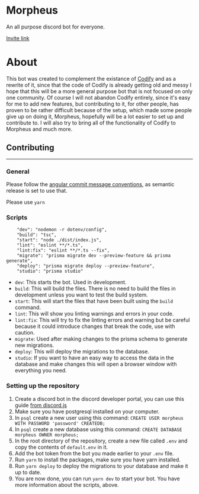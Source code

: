 # Morpheus

An all purpose discord bot for everyone.

[Invite link](https://discord.com/api/oauth2/authorize?client_id=927533069211172885&permissions=8&scope=bot%20applications.commands)

# About

This bot was created to complement the existance of [Codify](https://github.com/CCodeCommunity/Codify) and as a rewrite of it, since that the code of Codify is already getting old and messy I hope that this will be a more general purpose bot that is not focused on only one community. Of course I will not abandon Codify entirely, since it's easy for me to add new features, but contributing to it, for other people, has proven to be rather difficult because of the setup, which made some people give up on doing it, Morpheus, hopefully will be a lot easier to set up and contribute to. I will also try to bring all of the functionality of Codify to Morpheus and much more.

## Contributing
----
### General
Please follow the [angular commit message conventions](https://github.com/angular/angular/blob/master/CONTRIBUTING.md#-commit-message-format), as semantic release is set to use that.

Please use `yarn`

### Scripts

```
    "dev": "nodemon -r dotenv/config",
    "build": "tsc",
    "start": "node ./dist/index.js",
    "lint": "eslint **/*.ts",
    "lint:fix": "eslint **/*.ts --fix",
    "migrate": "prisma migrate dev --preview-feature && prisma generate",
    "deploy": "prisma migrate deploy --preview-feature",
    "studio": "prisma studio"
```

- `dev`: This starts the bot. Used in development.
- `build`: This will build the files. There is no need to build the files in development unless you want to test the build system.
- `start`: This will start the files that have been built using the `build` command.
- `lint`: This will show you linting warnings and errors in your code.
- `lint:fix`: This will try to fix the linting errors and warning but be careful because it could introduce changes that break the code, use with caution.
- `migrate`: Used after making changes to the prisma schema to generate new migrations.
- `deploy`: This will deploy the migrations to the database.
- `studio`: If you want to have an easy way to access the data in the database and make changes this will open a browser window with everything you need.

### Setting up the repository

1. Create a discord bot in the discord developer portal, you can use this guide [from discord.js](https://discordjs.guide/preparations/setting-up-a-bot-application.html#creating-your-bot)
2. Make sure you have postgresql installed on your computer.
3. In `psql` create a new user using this command: `CREATE USER morpheus WITH PASSWORD 'password' CREATEDB;`
4. In `psql` create a new database using this command: `CREATE DATABASE morpheus OWNER morpheus;`
5. In the root directory of the repository, create a new file called `.env` and copy the contents of `default.env` in it.
6. Add the bot token from the bot you made earlier to your `.env` file.
7. Run `yarn` to install the packages, make sure you have yarn installed.
8. Run `yarn deploy` to deploy the migrations to your database and make it up to date.
9. You are now done, you can run `yarn dev` to start your bot. You have more information about the scripts, above.




